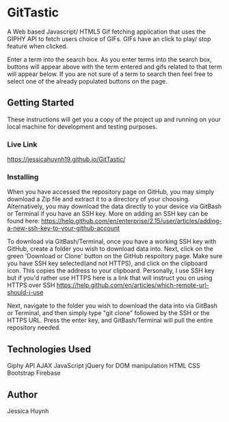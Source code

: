 # GitTastic
A Web based Javascript/ HTML5 Gif fetching application that uses the GIPHY API to fetch users choice of GIFs. GIFs have an click to play/ stop feature when clicked.

Enter a term into the search box. As you enter terms into the search box, buttons will appear above with the term entered and gifs related to that term will appear below. If you are not sure of a term to search then feel free to select one of the already populated buttons on the page.

## Getting Started

These instructions will get you a copy of the project up and running on your local machine for development and testing purposes. 

### Live Link
https://jessicahuynh19.github.io/GitTastic/
### Installing

When you have accessed the repository page on GitHub, you may simply download a Zip file and extract it to a directory of your choosing. Alternatively, you may download the data directly to your device via GitBash or Terminal if you have an SSH key. More on adding an SSH key can be found here: https://help.github.com/en/enterprise/2.15/user/articles/adding-a-new-ssh-key-to-your-github-account

To download via GitBash/Terminal, once you have a working SSH key with GitHub, create a folder you wish to download data into. Next, click on the green 'Download or Clone' button on the GitHub respoitory page. Make sure you have SSH key selected(and not HTTPS), and click on the clipboard icon. This copies the address to your clipboard. Personally, I use SSH key but if you'd rather use HTTPS here is a link that will instruct you on using HTTPS over SSH https://help.github.com/en/articles/which-remote-url-should-i-use

Next, navigate to the folder you wish to download the data into via GitBash or Terminal, and then simply type "git clone" followed by the SSH or the HTTPS URL. Press the enter key, and GitBash/Terminal will pull the entire repository needed.


## Technologies Used
Giphy API
AJAX
JavaScript
jQuery for DOM manipulation
HTML
CSS
Bootstrap
Firebase



## Author

Jessica  Huynh



